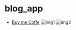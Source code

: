# blog_app

* [Buy me Coffe](https://www.buymeacoffee.com/ahsan44)
![img1](https://user-images.githubusercontent.com/35272740/178119411-2eaed246-ca66-46ac-a502-f997799cc009.jpg)
![img2](https://user-images.githubusercontent.com/35272740/178119412-b3ff6519-b4f8-461f-9353-e4a5aaae506b.jpg)
